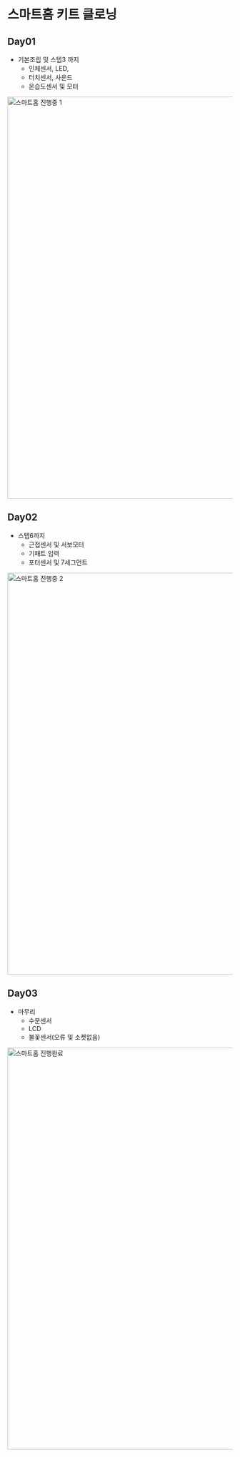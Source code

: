 # 스마트홈 키트 클로닝


## Day01
- 기본조립 및 스텝3 까지
	- 인체센서, LED, 
	- 터치센서, 사운드
	- 온습도센서 및 모터

<img src="https://raw.githubusercontent.com/hugoMGSung/study-smarthome/main/images/smarthome01.jpg" width="900" alt="스마트홈 진행중 1">

## Day02
- 스텝6까지
	- 근접센서 및 서보모터
	- 기패트 입력
	- 포터센서 및 7세그먼트
	
<img src="https://raw.githubusercontent.com/hugoMGSung/study-smarthome/main/images/smarthome02.jpg" width="900" alt="스마트홈 진행중 2">

## Day03
- 마무리
	- 수분센서
	- LCD
	- 불꽃센서(오류 및 소켓없음)
	
<img src="https://raw.githubusercontent.com/hugoMGSung/study-smarthome/main/images/smarthome03.jpg" width="900" alt="스마트홈 진행완료">